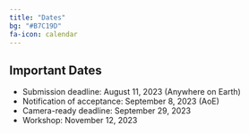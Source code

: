 ```yaml
---
title: "Dates"
bg: "#B7C19D"
fa-icon: calendar
---
```


## Important Dates 

- Submission deadline: August 11, 2023 (Anywhere on Earth)
- Notification of acceptance: September 8, 2023 (AoE)
- Camera-ready deadline: September 29, 2023
- Workshop: November 12, 2023

